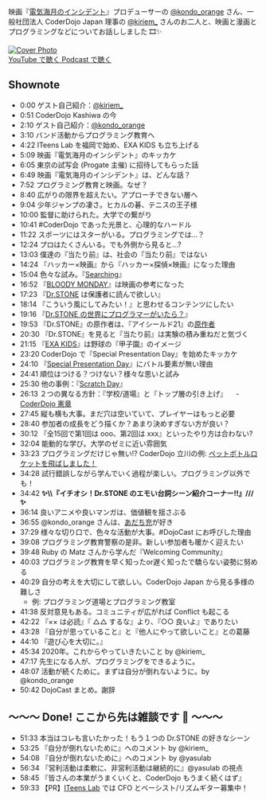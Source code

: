 映画『[電気海月のインシデント](https://jellyfish-movie.jp/)』プロデューサーの [@kondo_orange](https://twitter.com/kondo_orange) さん、一般社団法人 CoderDojo Japan 理事の [@kiriem_](https://twitter.com/kiriem_) さんのお二人と、映画と漫画とプログラミングなどについてお話ししました 🎞✨

<div class='episode-cover'>
  <a href='https://www.youtube.com/watch?v=EEcI-0O-1SA&list=PL94GDfaSQTmJxxnapafkApHYgQUJ6ABUU&index=17'
     target='_blank' rel='noopenner'>
    <img src='/podcasts/17.png' alt='Cover Photo'>
  </a>
  <div class='btn-cover'>
    <a class='btn-blue' href='https://www.youtube.com/watch?v=EEcI-0O-1SA&list=PL94GDfaSQTmJxxnapafkApHYgQUJ6ABUU&index=17' target='_blank' rel='noopenner'><i class='fa fa-youtube'></i> YouTube で聴く </a>
    <a class='btn-blue' href='https://podcasters.spotify.com/pod/show/coderdojo-japan/episodes/017---euhiu8' target='_blank' rel='noopenner'><i class='fas fa-podcast'></i> Podcast で聴く </a>
  </div>
</div>


## Shownote

- 0:00 ゲスト自己紹介：[@kiriem_](https://twitter.com/kiriem_)
- 0:51 CoderDojo Kashiwa の今
- 2:10 ゲスト自己紹介：[@kondo_orange](https://twitter.com/kondo_orange)
- 3:10 バンド活動からプログラミング教育へ
- 4:22 ITeens Lab を福岡で始め、EXA KIDS も立ち上げる
- 5:09 映画『電気海月のインシデント』のキッカケ
- 6:05 東京の試写会 (Progate 主催) に招待してもらった話
- 6:49 映画『電気海月のインシデント』は、どんな話？
- 7:52 プログラミング教育と映画。なぜ？
- 8:40 広がりの限界を超えたい。アプローチできない層へ
- 9:04 少年ジャンプの凄さ。ヒカルの碁、テニスの王子様
- 10:00 監督に助けられた。大学での繋がり
- 10:41 #CoderDojo であった光景と、心理的なハードル
- 11:22 スポーツにはスターがいる。プログラミングでは...？
- 12:24 プロはたくさんいる。でも外側から見ると...? 
- 13:03 僕達の『当たり前』は、社会の『当たり前』ではない
- 14:24 『ハッカー×映画』から『ハッカー×探偵×映画』になった理由
- 15:04 色々な試み。『[Searching](https://ja.wikipedia.org/wiki/Search/%E3%82%B5%E3%83%BC%E3%83%81)』
- 16:52 『[BLOODY MONDAY](https://ja.wikipedia.org/wiki/BLOODY_MONDAY)』は映画の参考になった
- 17:23 『[Dr.STONE](https://ja.wikipedia.org/wiki/Dr.STONE) は保護者に読んで欲しい』 
- 18:14 『こういう風にしてみたい！』と思わせるコンテンツにしたい
- 19:16 『[Dr.STONE の世界にプログラマーがいたら？](https://togetter.com/li/1446554)』
- 19:53 『Dr.STONE』の原作者は、『アイシールド21』の[原作者](https://ja.wikipedia.org/wiki/%E7%A8%B2%E5%9E%A3%E7%90%86%E4%B8%80%E9%83%8E)
- 20:30 『Dr.STONE』を見ると『当たり前』は実験の積み重ねだと気づく
- 21:15 『[EXA KIDS](https://exa-kids.org/)』は野球の『甲子園』のイメージ
- 23:20 CoderDojo で『Special Presentation Day』を始めたキッカケ
- 24:10 『[Special Presentation Day](https://coderdojo-kashiwa.com/newsData.php?id=8)』にバトル要素が無い理由
- 24:41 順位はつける？つけない？様々な思いと試み
- 25:30 他の事例：『[Scratch Day](https://day.scratch.mit.edu/)』
- 26:13 ２つの異なる方針：『学校/道場』と『トップ層の引き上げ』
　- [CoderDojo 憲章](https://coderdojo.jp/charter)
- 27:45 縦も横も大事。まだ穴は空いていて、プレイヤーはもっと必要
- 28:40 参加者の成長をどう描くか？あまり決めすぎない方が良い？
- 30:12 『全15回で第1回は ooo、第2回は xxx』といったやり方は合わない?
- 32:04 能動的な学び。大学のゼミに近い雰囲気
- 33:23 プログラミングだけじゃ無い!? CoderDojo 立川の例: [ペットボトルロケットを飛ばしました！](https://coderdojotachikawa.tamaliver.jp/e458665.html)
- 34:28 試行錯誤しながら学んでいく過程が楽しい。プログラミング以外でも！
- 34:42 **✨\\\『イチオシ！Dr.STONE のエモい台詞シーン紹介コーナー!!』///✨**
- 36:14 良いアニメや良いマンガは、価値観を揺さぶる
- 36:55 @kondo_orange さんは、[あだち充](https://ja.wikipedia.org/wiki/%E3%81%82%E3%81%A0%E3%81%A1%E5%85%85)が好き 
- 37:29 様々な切り口で、色々な活動が大事。#DojoCast にお呼びした理由
- 39:08 プログラミング教育警察の是非。新しい参加者も暖かく迎えたい
- 39:48 Ruby の Matz さんから学んだ『Welcoming Community』
- 40:03 プログラミング教育を早く知ったor遅く知ったで驕らない姿勢に努める
- 40:29 自分の考えを大切にして欲しい。CoderDojo Japan から見る多様の難しさ
  - 例: プログラミング道場とプログラミング教室
- 41:38 反対意見もある。コミュニティが広がれば Conflict も起こる
- 42:22 『×× は必読』『 △△ するな』より、『○○ 良いよ』でありたい
- 43:28 『自分が思っていること』と『他人にやって欲しいこと』との葛藤
- 44:10 『遊び心を大切に。』
- 45:34 2020年。これからやっていきたいこと by @kiriem_
- 47:17 先生になる人が、プログラミングをできるように。
- 48:07 活動が続くために。まずは自分が倒れないように。by @kondo_orange
- 50:42 DojoCast まとめ。謝辞

## 〜〜〜 Done! ここから先は雑談です 🍵 〜〜〜

- 51:33 本当はコレも言いたかった！もう１つの Dr.STONE の好きなシーン
- 53:25 『自分が倒れないために』へのコメント by @kiriem_
- 54:08 『自分が倒れないために』へのコメント by @yasulab
- 56:34 『営利活動は柔軟に、非営利活動は継続的に』@yasulab の視点
- 58:45 『皆さんの本業がうまくいくと、CoderDojo もうまく続くはず』
- 59:33 【PR】[ITeens Lab](https://iteenslab.com/) では CFO とベーシスト/リズムギター募集中！



